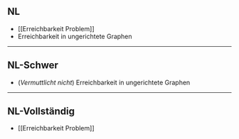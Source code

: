 ## NL
- [[Erreichbarkeit Problem]]
- Erreichbarkeit in ungerichtete Graphen


---
## NL-Schwer
- (*Vermuttlicht nicht*) Erreichbarkeit in ungerichtete Graphen


---
## NL-Vollständig
- [[Erreichbarkeit Problem]]